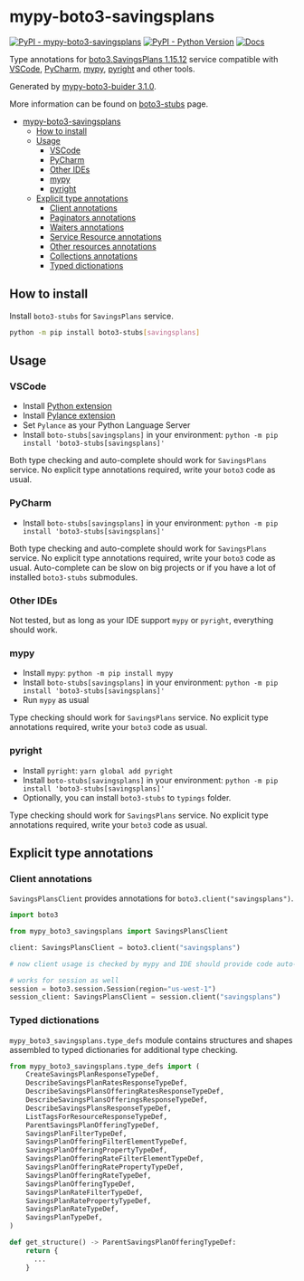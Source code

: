 # mypy-boto3-savingsplans

[![PyPI - mypy-boto3-savingsplans](https://img.shields.io/pypi/v/mypy-boto3-savingsplans.svg?color=blue)](https://pypi.org/project/mypy-boto3-savingsplans)
[![PyPI - Python Version](https://img.shields.io/pypi/pyversions/mypy-boto3-savingsplans.svg?color=blue)](https://pypi.org/project/mypy-boto3-savingsplans)
[![Docs](https://img.shields.io/readthedocs/mypy-boto3-builder.svg?color=blue)](https://mypy-boto3-builder.readthedocs.io/)

Type annotations for
[boto3.SavingsPlans 1.15.12](https://boto3.amazonaws.com/v1/documentation/api/1.15.12/reference/services/savingsplans.html#SavingsPlans) service
compatible with
[VSCode](https://code.visualstudio.com/),
[PyCharm](https://www.jetbrains.com/pycharm/),
[mypy](https://github.com/python/mypy),
[pyright](https://github.com/microsoft/pyright)
and other tools.

Generated by [mypy-boto3-buider 3.1.0](https://github.com/vemel/mypy_boto3_builder).

More information can be found on [boto3-stubs](https://pypi.org/project/boto3-stubs/) page.

- [mypy-boto3-savingsplans](#mypy-boto3-savingsplans)
  - [How to install](#how-to-install)
  - [Usage](#usage)
    - [VSCode](#vscode)
    - [PyCharm](#pycharm)
    - [Other IDEs](#other-ides)
    - [mypy](#mypy)
    - [pyright](#pyright)
  - [Explicit type annotations](#explicit-type-annotations)
    - [Client annotations](#client-annotations)
    - [Paginators annotations](#paginators-annotations)
    - [Waiters annotations](#waiters-annotations)
    - [Service Resource annotations](#service-resource-annotations)
    - [Other resources annotations](#other-resources-annotations)
    - [Collections annotations](#collections-annotations)
    - [Typed dictionations](#typed-dictionations)

## How to install

Install `boto3-stubs` for `SavingsPlans` service.

```bash
python -m pip install boto3-stubs[savingsplans]
```

## Usage

### VSCode

- Install [Python extension](https://marketplace.visualstudio.com/items?itemName=ms-python.python)
- Install [Pylance extension](https://marketplace.visualstudio.com/items?itemName=ms-python.vscode-pylance)
- Set `Pylance` as your Python Language Server
- Install `boto-stubs[savingsplans]` in your environment: `python -m pip install 'boto3-stubs[savingsplans]'`

Both type checking and auto-complete should work for `SavingsPlans` service.
No explicit type annotations required, write your `boto3` code as usual.

### PyCharm

- Install `boto-stubs[savingsplans]` in your environment: `python -m pip install 'boto3-stubs[savingsplans]'`

Both type checking and auto-complete should work for `SavingsPlans` service.
No explicit type annotations required, write your `boto3` code as usual.
Auto-complete can be slow on big projects or if you have a lot of installed `boto3-stubs` submodules.

### Other IDEs

Not tested, but as long as your IDE support `mypy` or `pyright`, everything should work.

### mypy

- Install `mypy`: `python -m pip install mypy`
- Install `boto-stubs[savingsplans]` in your environment: `python -m pip install 'boto3-stubs[savingsplans]'`
- Run `mypy` as usual

Type checking should work for `SavingsPlans` service.
No explicit type annotations required, write your `boto3` code as usual.

### pyright

- Install `pyright`: `yarn global add pyright`
- Install `boto-stubs[savingsplans]` in your environment: `python -m pip install 'boto3-stubs[savingsplans]'`
- Optionally, you can install `boto3-stubs` to `typings` folder.

Type checking should work for `SavingsPlans` service.
No explicit type annotations required, write your `boto3` code as usual.

## Explicit type annotations

### Client annotations

`SavingsPlansClient` provides annotations for `boto3.client("savingsplans")`.

```python
import boto3

from mypy_boto3_savingsplans import SavingsPlansClient

client: SavingsPlansClient = boto3.client("savingsplans")

# now client usage is checked by mypy and IDE should provide code auto-complete

# works for session as well
session = boto3.session.Session(region="us-west-1")
session_client: SavingsPlansClient = session.client("savingsplans")
```








### Typed dictionations

`mypy_boto3_savingsplans.type_defs` module contains structures and shapes assembled
to typed dictionaries for additional type checking.

```python
from mypy_boto3_savingsplans.type_defs import (
    CreateSavingsPlanResponseTypeDef,
    DescribeSavingsPlanRatesResponseTypeDef,
    DescribeSavingsPlansOfferingRatesResponseTypeDef,
    DescribeSavingsPlansOfferingsResponseTypeDef,
    DescribeSavingsPlansResponseTypeDef,
    ListTagsForResourceResponseTypeDef,
    ParentSavingsPlanOfferingTypeDef,
    SavingsPlanFilterTypeDef,
    SavingsPlanOfferingFilterElementTypeDef,
    SavingsPlanOfferingPropertyTypeDef,
    SavingsPlanOfferingRateFilterElementTypeDef,
    SavingsPlanOfferingRatePropertyTypeDef,
    SavingsPlanOfferingRateTypeDef,
    SavingsPlanOfferingTypeDef,
    SavingsPlanRateFilterTypeDef,
    SavingsPlanRatePropertyTypeDef,
    SavingsPlanRateTypeDef,
    SavingsPlanTypeDef,
)

def get_structure() -> ParentSavingsPlanOfferingTypeDef:
    return {
      ...
    }
```

